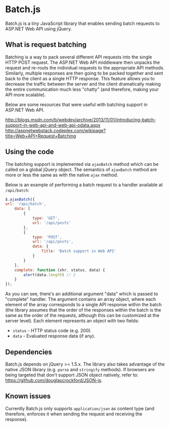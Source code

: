 Batch.js
========

Batch.js is a tiny JavaScript library that enables sending batch requests to ASP.NET Web API using jQuery.

## What is request batching ##

Batching is a way to pack several different API requests into the single HTTP POST request. The ASP.NET Web API middleware then unpacks the request and re-routs the individual requests to the appropriate API methods. Similarly, multiple responses are then going to be packed together and sent back to the client as a single HTTP response. This feature allows you to decrease the traffic between the server and the client dramatically making the entire communication much less "chatty" (and therefore, making your API more scalable).

Below are some resources that were useful with batching support in ASP.NET Web API.

http://blogs.msdn.com/b/webdev/archive/2013/11/01/introducing-batch-support-in-web-api-and-web-api-odata.aspx
http://aspnetwebstack.codeplex.com/wikipage?title=Web+API+Request+Batching

## Using the code ##

The batching support is implemented via ```ajaxBatch``` method which can be called on a global jQuery object. The semantics of ```ajaxBatch``` method are more or less the same as with the native ```ajax``` method.

Below is an example of performing a batch request to a handler available at ```/api/batch```:

```javascript
$.ajaxBatch({
url: '/api/batch',
    data: [
        {
            type: 'GET',
            url: '/api/posts'
        },
        {
            type: 'POST',
            url: '/api/posts',
            data: {
                Title: 'Batch support in Web API'
            }
        }
    ],
    complete: function (xhr, status, data) {
        alert(data.length) // 2
    }
});
```

As you can see, there's an additional argument "data" which is passed to "complete" handler. The argument contains an array object, where each element of the array corresponds to a single API response within the batch (the library assumes that the order of the responses within the batch is the same as the order of the requests, although this can be customized at the server level). Each element represents an object with two fields:

- ```status``` - HTTP status code (e.g. 200).
- ```data``` - Evaluated response data (if any).

## Dependencies ##

Batch.js depends on jQuery >= 1.5.x. The library also takes advantage of the native JSON library (e.g. ```parse``` and ```stringify``` methods). If browsers are being targeted that don't support JSON object natively, refer to: https://github.com/douglascrockford/JSON-js.

## Known issues ##

Currently Batch.js only supports ```application/json``` as content type (and therefore, enforces it when sending the request and receiving the response).